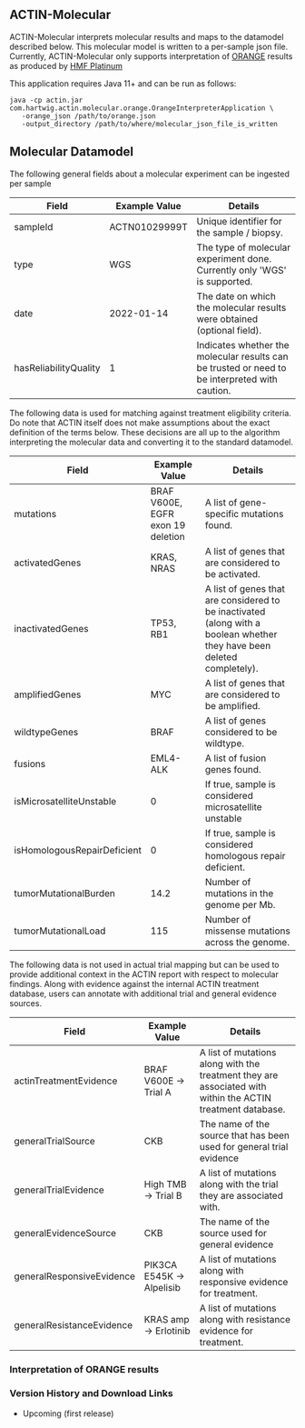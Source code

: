 ## ACTIN-Molecular

ACTIN-Molecular interprets molecular results and maps to the datamodel described below. This molecular model is written to a per-sample 
json file. Currently, ACTIN-Molecular only supports interpretation of [ORANGE](https://github.com/hartwigmedical/hmftools/tree/master/orange) 
results as produced by [HMF Platinum](https://github.com/hartwigmedical/platinum) 

This application requires Java 11+ and can be run as follows: 

```
java -cp actin.jar com.hartwig.actin.molecular.orange.OrangeInterpreterApplication \
   -orange_json /path/to/orange.json
   -output_directory /path/to/where/molecular_json_file_is_written
```
## Molecular Datamodel

The following general fields about a molecular experiment can be ingested per sample

Field | Example Value | Details
---|---|---
sampleId | ACTN01029999T | Unique identifier for the sample / biopsy.
type | WGS | The type of molecular experiment done. Currently only 'WGS' is supported.
date | 2022-01-14 | The date on which the molecular results were obtained (optional field).
hasReliabilityQuality | 1 | Indicates whether the molecular results can be trusted or need to be interpreted with caution.
 
The following data is used for matching against treatment eligibility criteria.
Do note that ACTIN itself does not make assumptions about the exact definition of the terms below. 
These decisions are all up to the algorithm interpreting the molecular data and converting it to the standard datamodel.

Field | Example Value | Details
---|---|---
mutations | BRAF V600E, EGFR exon 19 deletion | A list of gene-specific mutations found.
activatedGenes | KRAS, NRAS | A list of genes that are considered to be activated.
inactivatedGenes | TP53, RB1 | A list of genes that are considered to be inactivated (along with a boolean whether they have been deleted completely).
amplifiedGenes | MYC | A list of genes that are considered to be amplified.
wildtypeGenes | BRAF | A list of genes considered to be wildtype. 
fusions | EML4-ALK | A list of fusion genes found.
isMicrosatelliteUnstable | 0 | If true, sample is considered microsatellite unstable
isHomologousRepairDeficient | 0 | If true, sample is considered homologous repair deficient.
tumorMutationalBurden | 14.2 | Number of mutations in the genome per Mb.
tumorMutationalLoad | 115 | Number of missense mutations across the genome.

The following data is not used in actual trial mapping but can be used to provide additional context in the ACTIN report with respect to 
molecular findings. Along with evidence against the internal ACTIN treatment database, users can annotate with additional trial and general 
evidence sources.

Field | Example Value | Details
---|---|---
actinTreatmentEvidence | BRAF V600E -> Trial A | A list of mutations along with the treatment they are associated with within the ACTIN treatment database.
generalTrialSource | CKB | The name of the source that has been used for general trial evidence
generalTrialEvidence | High TMB -> Trial B | A list of mutations along with the trial they are associated with.
generalEvidenceSource | CKB | The name of the source used for general evidence
generalResponsiveEvidence | PIK3CA E545K -> Alpelisib | A list of mutations along with responsive evidence for treatment.
generalResistanceEvidence | KRAS amp -> Erlotinib | A list of mutations along with resistance evidence for treatment.  

### Interpretation of ORANGE results

### Version History and Download Links
 - Upcoming (first release) 
